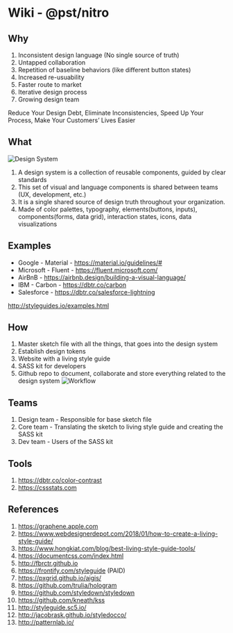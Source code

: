 # Wiki - @pst/nitro


## Why
1. Inconsistent design language (No single source of truth)
1. Untapped collaboration
1. Repetition of baseline behaviors (like different button states)
1. Increased re-usuability
1. Faster route to market
1. Iterative design process
1. Growing design team

Reduce Your Design Debt, Eliminate Inconsistencies, Speed Up Your Process, Make Your Customers’ Lives Easier

## What
![Design System](resources/images/consistency.png?raw=true "Design System")
1. A design system is a collection of reusable components, guided by clear standards
1. This set of visual and language components is shared between teams (UX, development, etc.)
1. It is a single shared source of design truth throughout your organization.
1. Made of color palettes, typography, elements(buttons, inputs), components(forms, data grid), interaction states, icons, data visualizations


## Examples
- Google - Material - https://material.io/guidelines/#
- Microsoft - Fluent - https://fluent.microsoft.com/
- AirBnB - https://airbnb.design/building-a-visual-language/
- IBM - Carbon - https://dbtr.co/carbon
- Salesforce - https://dbtr.co/salesforce-lightning

http://styleguides.io/examples.html

## How
1. Master sketch file with all the things, that goes into the design system
1. Establish design tokens
1. Website with a living style guide
1. SASS kit for developers
1. Github repo to document, collaborate and store everything related to the design system
![Workflow](resources/images/workflow.png?raw=true "Workflow")

## Teams
1. Design team - Responsible for base sketch file
1. Core team -  Translating the sketch to living style guide and creating the SASS kit
1. Dev team - Users of the SASS kit


## Tools
1. https://dbtr.co/color-contrast
1. https://cssstats.com

## References
1. https://graphene.apple.com
1. https://www.webdesignerdepot.com/2018/01/how-to-create-a-living-style-guide/
1. https://www.hongkiat.com/blog/best-living-style-guide-tools/
1. https://documentcss.com/index.html
1. http://fbrctr.github.io
1. https://frontify.com/styleguide (PAID)
1. https://pxgrid.github.io/aigis/
1. https://github.com/trulia/hologram
1. https://github.com/styledown/styledown
1. https://github.com/kneath/kss
1. http://styleguide.sc5.io/
1. http://jacobrask.github.io/styledocco/
1. http://patternlab.io/

